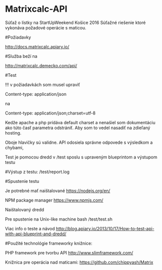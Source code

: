 # Matrixcalc-API

Súťaž o lístky na StartUpWeekend Košice 2016 
Súťažné riešenie ktoré vykonáva požadové operácie s maticou. 

#Požiadavky

http://docs.matrixcalc.apiary.io/

#Služba beží na 

http://matrixcalc.demecko.com/api/

#Test

!!! v požiadavkách som musel upraviť 

Content-type: application/json

na 

Content-type: application/json;charset=utf-8    

Kedže apache a php prídáva default charset a nenašiel som dokumentáciu ako túto časť parametra odstrániť. Aby som to vedel nasadiť na zdieľaný hosting.

Oboje hlavičky sú validne. API odosiela správne odpovede s výsledkom a chybami, 

Test je pomocou  dredd v /test sposlu s upraveným blueprintom a výstupom testu 

#Výstup z testu: /test/report.log 


#Spustenie testu 

Je potrebné mať naištalované 
https://nodejs.org/en/

NPM package manager 
https://www.npmjs.com/

Naištalovaný dredd 

Pre spustenie na Unix-like machine 
bash /test/test.sh

Viac info o teste a návod 
http://blog.apiary.io/2013/10/17/How-to-test-api-with-api-blueprint-and-dredd/

#Použité technológie frameworky knižnice: 

PHP framework pre tvorbu API 
http://www.slimframework.com/

Knižnica pre operácia nad maticami:
https://github.com/chippyash/Matrix
